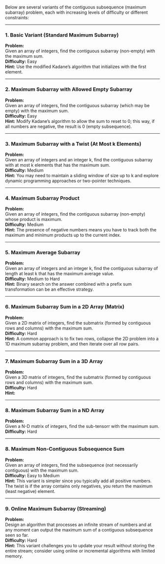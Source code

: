 Below are several variants of the contiguous subsequence (maximum subarray) problem, each with increasing levels of difficulty or different constraints:

----------

### 1. Basic Variant (Standard Maximum Subarray)

**Problem:**  
Given an array of integers, find the contiguous subarray (non-empty) with the maximum sum.  
**Difficulty:** Easy  
**Hint:** Use the modified Kadane’s algorithm that initializes with the first element.

----------

### 2. Maximum Subarray with Allowed Empty Subarray

**Problem:**  
Given an array of integers, find the contiguous subarray (which may be empty) with the maximum sum.  
**Difficulty:** Easy  
**Hint:** Modify Kadane’s algorithm to allow the sum to reset to 0; this way, if all numbers are negative, the result is 0 (empty subsequence).

----------

### 3. Maximum Subarray with a Twist (At Most k Elements)

**Problem:**  
Given an array of integers and an integer k, find the contiguous subarray with at most k elements that has the maximum sum.  
**Difficulty:** Medium  
**Hint:** You may need to maintain a sliding window of size up to k and explore dynamic programming approaches or two-pointer techniques.

----------

### 4. Maximum Subarray Product

**Problem:**  
Given an array of integers, find the contiguous subarray (non-empty) whose product is maximum.  
**Difficulty:** Medium  
**Hint:** The presence of negative numbers means you have to track both the maximum and minimum products up to the current index.

----------

### 5. Maximum Average Subarray

**Problem:**  
Given an array of integers and an integer k, find the contiguous subarray of length at least k that has the maximum average value.  
**Difficulty:** Medium to Hard  
**Hint:** Binary search on the answer combined with a prefix sum transformation can be an effective strategy.

----------

### 6. Maximum Subarray Sum in a 2D Array (Matrix)

**Problem:**  
Given a 2D matrix of integers, find the submatrix (formed by contiguous rows and columns) with the maximum sum.  
**Difficulty:** Hard  
**Hint:** A common approach is to fix two rows, collapse the 2D problem into a 1D maximum subarray problem, and then iterate over all row pairs.

----------

### 7. Maximum Subarray Sum in a 3D Array

**Problem:**  
Given a 3D matrix of integers, find the submatrix (formed by contiguous rows and columns) with the maximum sum.  
**Difficulty:** Hard  
**Hint:**

----------

### 8. Maximum Subarray Sum in a ND Array

**Problem:**  
Given a N-D matrix of integers, find the sub-tensorr  with the maximum sum.  
**Difficulty:** Hard  

----------


### 8. Maximum Non-Contiguous Subsequence Sum

**Problem:**  
Given an array of integers, find the subsequence (not necessarily contiguous) with the maximum sum.  
**Difficulty:** Easy to Medium  
**Hint:** This variant is simpler since you typically add all positive numbers. The twist is if the array contains only negatives, you return the maximum (least negative) element.

----------

### 9. Online Maximum Subarray (Streaming)

**Problem:**  
Design an algorithm that processes an infinite stream of numbers and at any moment can output the maximum sum of a contiguous subsequence seen so far.  
**Difficulty:** Hard  
**Hint:** This variant challenges you to update your result without storing the entire stream; consider using online or incremental algorithms with limited memory.
<!--stackedit_data:
eyJoaXN0b3J5IjpbNDg2MjU2MDk1XX0=
-->